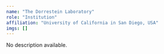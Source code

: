 ```yaml
---
name: "The Dorrestein Laboratory"
role: "Institution"
affiliation: "University of California in San Diego, USA"
imgs: []
---
```

No description available.